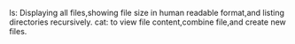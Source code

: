 ls:
 Displaying all files,showing file size in human readable format,and listing directories recursively.
cat:
to view file content,combine file,and create new files.
